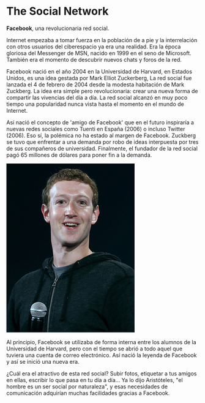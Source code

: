 # **The Social Network**

**Facebook**, una revolucionaria red social.

Internet empezaba a tomar fuerza en la población de a pie y la interrelación con otros usuarios del ciberespacio ya era una realidad. Era la época gloriosa del Messenger de MSN, nacido en 1999 en el seno de Microsoft. También era el momento de descubrir nuevos chats y foros de la red.

Facebook nació en el año 2004 en la Universidad de Harvard, en Estados Unidos, es una idea gestada por Mark Elliot Zuckerberg, La red social fue lanzada el 4 de febrero de 2004 desde la modesta habitación de Mark Zuckberg. La idea era simple pero revolucionaria: crear una nueva forma de compartir las vivencias del día a día. La red social alcanzó en muy poco tiempo una popularidad nunca vista hasta el momento en el mundo de Internet.

Así nació el concepto de 'amigo de Facebook' que en el futuro inspiraría a nuevas redes sociales como Tuenti en España \(2006\) o incluso Twitter \(2006\). Eso sí, la polémica no ha estado al margen de Facebook. Zuckberg se tuvo que enfrentar a una demanda por robo de ideas interpuesta por tres de sus compañeros de universidad. Finalmente, el fundador de la red social pagó 65 millones de dólares para poner fin a la demanda.

![](/assets/Facebook4.png)

Al principio, Facebook se utilizaba de forma interna entre los alumnos de la Universidad de Harvard, pero con el tiempo se abrió a todo aquel que tuviera una cuenta de correo electrónico. Así nació la leyenda de Facebook y así se inició una nueva era.

¿Cuál era el atractivo de esta red social? Subir fotos, etiquetar a tus amigos en ellas, escribir lo que pasa en tu día a día... Ya lo dijo Aristóteles, "el hombre es un ser social por naturaleza", y esas necesidades de comunicación adquirían muchas facilidades gracias a Facebook.

